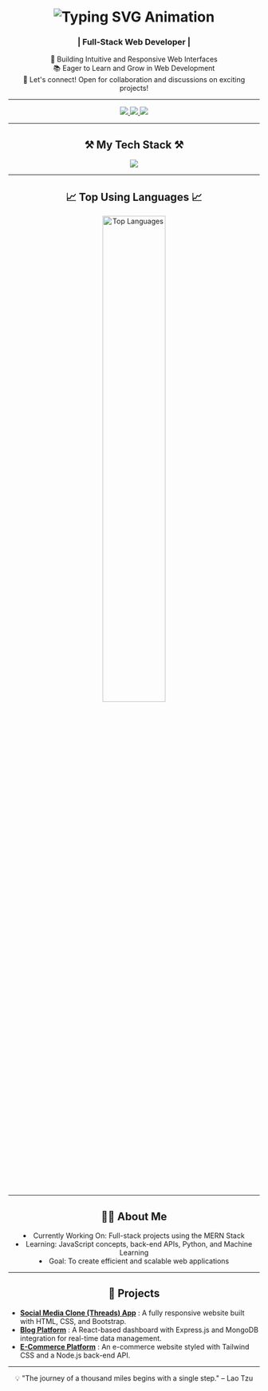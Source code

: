 <h1 align="center">
    <img src="https://readme-typing-svg.herokuapp.com/?font=Righteous&size=35&center=true&vCenter=true&width=500&height=70&duration=4000&lines=Full+Stack+Developer+💻;+I'm+Sarvdx!" alt="Typing SVG Animation" />
</h1>

<h3 align="center">| Full-Stack Web Developer |</h3>

<div align="center">
    🌟 Building Intuitive and Responsive Web Interfaces <br>
    📚 Eager to Learn and Grow in Web Development <br>
    💬 Let's connect! Open for collaboration and discussions on exciting projects! <br>
</div>

---

<div align="center"> 
  <a href="https://www.linkedin.com/in/azwa-luwu/" target="_blank">
    <img src="https://img.shields.io/badge/-Connect%20on%20LinkedIn-0A66C2?style=for-the-badge&logo=linkedin&logoColor=white" />
  </a>
  <a href="https://www.instagram.com/sarvdx780/" target="_blank">
    <img src="https://img.shields.io/badge/-Follow%20on%20Instagram-E4405F?style=for-the-badge&logo=instagram&logoColor=white" /> 
  </a>
  <a href="mailto:azwaluwu472@gmail.com" target="_blank">
    <img src="https://img.shields.io/badge/-Email%20Me-D14836?style=for-the-badge&logo=gmail&logoColor=white" /> 
  </a>
</div>

---

<h2 align="center">⚒️ My Tech Stack ⚒️</h2>
<div align="center">
    <img src="https://skillicons.dev/icons?i=html,css,tailwind,javascript,typescript,mongodb,express,react,nodejs,nextjs,python,git,vscode" />
</div>

---

<h2 align="center">📈 Top Using Languages 📈</h2>
<div align="center">
  <img src="https://github-readme-stats.vercel.app/api/top-langs/?username=sarvdx&layout=compact&theme=radical" alt="Top Languages" width="50%"/>
</div>

---

<h2 align="center">👨‍💻 About Me</h2>
<div align="center">
    <li>Currently Working On: Full-stack projects using the MERN Stack<br></li>
    <li>Learning: JavaScript concepts, back-end APIs, Python, and Machine Learning<br></li>
    <li>Goal: To create efficient and scalable web applications</li>
</div>

---

<h2 align="center">🚀 Projects</h2>
<ul>
  <li><strong><a href="https://github.com/username/project1">Social Media Clone (Threads) App</a></strong> : A fully responsive website built with HTML, CSS, and Bootstrap.</li>
  <li><strong><a href="https://github.com/username/project2">Blog Platform</a></strong>                    : A React-based dashboard with Express.js and MongoDB integration for real-time data management.</li>
  <li><strong><a href="https://github.com/username/project3">E-Commerce Platform</a></strong>              : An e-commerce website styled with Tailwind CSS and a Node.js back-end API.</li>
</ul>

---

<p align="center">
  💡 "The journey of a thousand miles begins with a single step." – Lao Tzu
</p>
